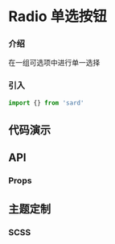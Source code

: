 # Radio 单选按钮

### 介绍

在一组可选项中进行单一选择

### 引入

```js
import {} from 'sard'
```

## 代码演示

## API

### Props

## 主题定制

### SCSS

```scss

```
